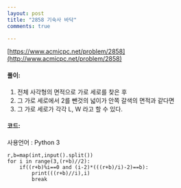 ```yaml
---
layout: post
title: "2858 기숙사 바닥"
comments: true

---
```

[https://www.acmicpc.net/problem/2858](http://www.acmicpc.net/problem/2858)

#### **풀이:**
1. 전체 사각형의 면적으로 가로 세로를 찾은 후
2. 그 가로 세로에서 2를 뺀것의 넓이가 안쪽 갈색의 면적과 같다면
3. 그 가로 세로가 각각 L, W 라고 할 수 있다.

#### **코드:**
사용언어 : Python 3
```
r,b=map(int,input().split())
for i in range(3,(r+b)//2):
    if((r+b)%i==0 and (i-2)*(((r+b)/i)-2)==b):
        print(((r+b)//i),i)
        break
```